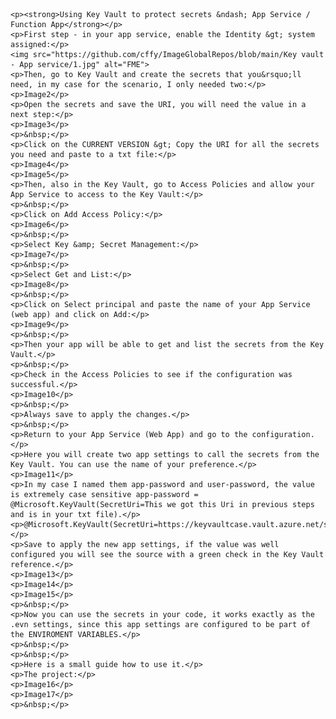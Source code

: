 	<p><strong>Using Key Vault to protect secrets &ndash; App Service / Function App</strong></p>
	<p>First step - in your app service, enable the Identity &gt; system assigned:</p>
	<img src="https://github.com/cffy/ImageGlobalRepos/blob/main/Key vault - App service/1.jpg" alt="FME">
	<p>Then, go to Key Vault and create the secrets that you&rsquo;ll need, in my case for the scenario, I only needed two:</p>
	<p>Image2</p>
	<p>Open the secrets and save the URI, you will need the value in a next step:</p>
	<p>Image3</p>
	<p>&nbsp;</p>
	<p>Click on the CURRENT VERSION &gt; Copy the URI for all the secrets you need and paste to a txt file:</p>
	<p>Image4</p>
	<p>Image5</p>
	<p>Then, also in the Key Vault, go to Access Policies and allow your App Service to access to the Key Vault:</p>
	<p>&nbsp;</p>
	<p>Click on Add Access Policy:</p>
	<p>Image6</p>
	<p>&nbsp;</p>
	<p>Select Key &amp; Secret Management:</p>
	<p>Image7</p>
	<p>&nbsp;</p>
	<p>Select Get and List:</p>
	<p>Image8</p>
	<p>&nbsp;</p>
	<p>Click on Select principal and paste the name of your App Service (web app) and click on Add:</p>
	<p>Image9</p>
	<p>&nbsp;</p>
	<p>Then your app will be able to get and list the secrets from the Key Vault.</p>
	<p>&nbsp;</p>
	<p>Check in the Access Policies to see if the configuration was successful.</p>
	<p>Image10</p>
	<p>&nbsp;</p>
	<p>Always save to apply the changes.</p>
	<p>&nbsp;</p>
	<p>Return to your App Service (Web App) and go to the configuration.</p>
	<p>Here you will create two app settings to call the secrets from the Key Vault. You can use the name of your preference.</p>
	<p>Image11</p>
	<p>In my case I named them app-password and user-password, the value is extremely case sensitive app-password = @Microsoft.KeyVault(SecretUri=This we got this Uri in previous steps and is in your txt file).</p>
	<p>@Microsoft.KeyVault(SecretUri=https://keyvaultcase.vault.azure.net/secrets/apppassword/62dc01bXXXXXXXXXXXXXXXXXXXXXXa67f)</p>
	<p>Save to apply the new app settings, if the value was well configured you will see the source with a green check in the Key Vault reference.</p>
	<p>Image13</p>
	<p>Image14</p>
	<p>Image15</p>
	<p>&nbsp;</p>
	<p>Now you can use the secrets in your code, it works exactly as the .evn settings, since this app settings are configured to be part of the ENVIROMENT VARIABLES.</p>
	<p>&nbsp;</p>
	<p>&nbsp;</p>
	<p>Here is a small guide how to use it.</p>
	<p>The project:</p>
	<p>Image16</p>
	<p>Image17</p>
	<p>&nbsp;</p>
